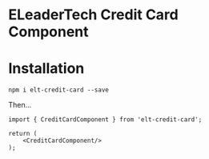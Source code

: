 # ELeaderTech Credit Card Component

# Installation

`npm i elt-credit-card --save`

Then...

```
import { CreditCardComponent } from 'elt-credit-card';

return (
    <CreditCardComponent/>
);

```
